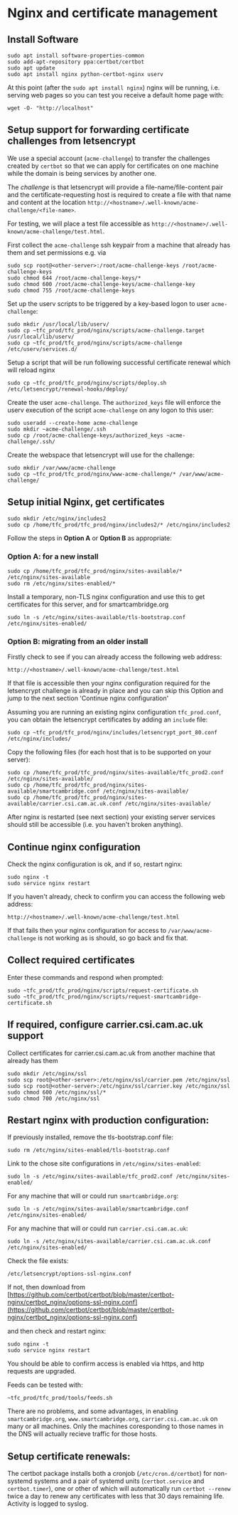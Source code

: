 Nginx and certificate management
================================

## Install Software

```
sudo apt install software-properties-common
sudo add-apt-repository ppa:certbot/certbot
sudo apt update
sudo apt install nginx python-certbot-nginx userv

```
At this point (after the `sudo apt install nginx`) nginx will be running, i.e. serving web pages
so you can test you receive a default home page with:

```
wget -O- "http://localhost"
```

## Setup support for forwarding certificate challenges from letsencrypt

We use a special account (`acme-challenge`) to transfer the challenges created by `certbot`
so that we can apply for certificates on one machine while the domain is being services by another one.

The _challenge_ is that letsencrypt will provide a file-name/file-content pair and the
certificate-requesting host is required to create a file with that name and content at
the location `http://<hostname>/.well-known/acme-challenge/<file-name>`.

For testing, we will place a test file accessible as
`http://<hostname>/.well-known/acme-challenge/test.html`.

First collect the `acme-challenge` ssh keypair from a machine that already has them and
set permissions e.g. via

```
sudo scp root@<other-server>:/root/acme-challenge-keys /root/acme-challenge-keys
sudo chmod 644 /root/acme-challenge-keys/*
sudo chmod 600 /root/acme-challenge-keys/acme-challenge-key
sudo chmod 755 /root/acme-challenge-keys

```

Set up the userv scripts to be triggered by a key-based logon to user `acme-challenge`:

```
sudo mkdir /usr/local/lib/userv/
sudo cp ~tfc_prod/tfc_prod/nginx/scripts/acme-challenge.target /usr/local/lib/userv/
sudo cp ~tfc_prod/tfc_prod/nginx/scripts/acme-challenge /etc/userv/services.d/
```

Setup a script that will be run following successful certificate renewal
which will reload nginx

```
sudo cp ~tfc_prod/tfc_prod/nginx/scripts/deploy.sh /etc/letsencrypt/renewal-hooks/deploy/
```

Create the user `acme-challenge`. The `authorized_keys` file will enforce the userv execution
of the script `acme-challenge` on any logon to this user:

```
sudo useradd --create-home acme-challenge
sudo mkdir ~acme-challenge/.ssh
sudo cp /root/acme-challenge-keys/authorized_keys ~acme-challenge/.ssh/
```

Create the webspace that letsencrypt will use for the challenge:

```
sudo mkdir /var/www/acme-challenge
sudo cp ~tfc_prod/tfc_prod/nginx/www-acme-challenge/* /var/www/acme-challenge/
```

## Setup initial Nginx, get certificates

```
sudo mkdir /etc/nginx/includes2
sudo cp /home/tfc_prod/tfc_prod/nginx/includes2/* /etc/nginx/includes2
```

Follow the steps in **Option A** or **Option B** as appropriate:

### Option A: for a new install

```
sudo cp /home/tfc_prod/tfc_prod/nginx/sites-available/* /etc/nginx/sites-available
sudo rm /etc/nginx/sites-enabled/*
```

Install a temporary, non-TLS nginx configuration and use this to get certificates
for this server, and for smartcambridge.org

```
sudo ln -s /etc/nginx/sites-available/tls-bootstrap.conf /etc/nginx/sites-enabled/
```

### Option B: migrating from an older install

Firstly check to see if you can already access the following web address:
```
http://<hostname>/.well-known/acme-challenge/test.html
```
If that file is accessible then your nginx configuration required for the letsencrypt
challenge is already in place and you can skip this Option and jump to the next
section 'Continue nginx configuration'

Assuming you are running an existing nginx configuration `tfc_prod.conf`, you can
obtain the letsencrypt certificates by adding an `include` file:

```
sudo cp ~tfc_prod/tfc_prod/nginx/includes/letsencrypt_port_80.conf /etc/nginx/includes/
```

Copy the following files (for each host that is to be supported on your server):

```
sudo cp /home/tfc_prod/tfc_prod/nginx/sites-available/tfc_prod2.conf /etc/nginx/sites-available/
sudo cp /home/tfc_prod/tfc_prod/nginx/sites-available/smartcambridge.conf /etc/nginx/sites-available/
sudo cp /home/tfc_prod/tfc_prod/nginx/sites-available/carrier.csi.cam.ac.uk.conf /etc/nginx/sites-available/
```

After nginx is restarted (see next section) your existing server services should still
be accessible (i.e. you haven't broken anything).

## Continue nginx configuration

Check the nginx configuration is ok, and if so, restart nginx:

```
sudo nginx -t
sudo service nginx restart
```

If you haven't already, check to confirm you can access the following web address:

```
http://<hostname>/.well-known/acme-challenge/test.html
```

If that fails then your nginx configuration for access to `/var/www/acme-challenge`
is not working as is should, so go back and fix that.

## Collect required certificates

Enter these commands and respond when prompted:

```
sudo ~tfc_prod/tfc_prod/nginx/scripts/request-certificate.sh
sudo ~tfc_prod/tfc_prod/nginx/scripts/request-smartcambridge-certificate.sh
```

## If required, configure carrier.csi.cam.ac.uk support

Collect certificates for carrier.csi.cam.ac.uk from another machine that already has them

```
sudo mkdir /etc/nginx/ssl
sudo scp root@<other-server>:/etc/nginx/ssl/carrier.pem /etc/nginx/ssl
sudo scp root@<other-server>:/etc/nginx/ssl/carrier.key /etc/nginx/ssl
sudo chmod 600 /etc/nginx/ssl/*
sudo chmod 700 /etc/nginx/ssl
```

## Restart nginx with production configuration:

If previously installed, remove the tls-bootstrap.conf file:

```
sudo rm /etc/nginx/sites-enabled/tls-bootstrap.conf
```

Link to the chose site configurations in `/etc/nginx/sites-enabled`:

```
sudo ln -s /etc/nginx/sites-available/tfc_prod2.conf /etc/nginx/sites-enabled/
```

For any machine that will or could run `smartcambridge.org`:

```
sudo ln -s /etc/nginx/sites-available/smartcambridge.conf /etc/nginx/sites-enabled/
```

For any machine that will or could run `carrier.csi.cam.ac.uk`:

```
sudo ln -s /etc/nginx/sites-available/carrier.csi.cam.ac.uk.conf /etc/nginx/sites-enabled/
```

Check the file exists:

```
/etc/letsencrypt/options-ssl-nginx.conf
```

If not, then download from 
[https://github.com/certbot/certbot/blob/master/certbot-nginx/certbot_nginx/options-ssl-nginx.conf](https://github.com/certbot/certbot/blob/master/certbot-nginx/certbot_nginx/options-ssl-nginx.conf)

and then check and restart nginx:

```
sudo nginx -t
sudo service nginx restart
```

You should be able to confirm access is enabled via https, and http requests are upgraded.

Feeds can be tested with:
```
~tfc_prod/tfc_prod/tools/feeds.sh
```

There are no problems, and some advantages, in enabling `smartcambridge.org`, `www.smartcambridge.org`,
`carrier.csi.cam.ac.uk` on many or all machines. Only the machines coresponding to those names in the 
DNS will actually recieve traffic for those hosts.

## Setup certificate renewals:

The certbot package installs both a cronjob (`/etc/cron.d/certbot`) for non-systemd systems
and a pair of systemd units (`certbot.service` and `certbot.timer`), one or other of which
will automatically run `certbot --renew` twice a day to renew any certificates with less that
30 days remaining life. Activity is logged to syslog.
